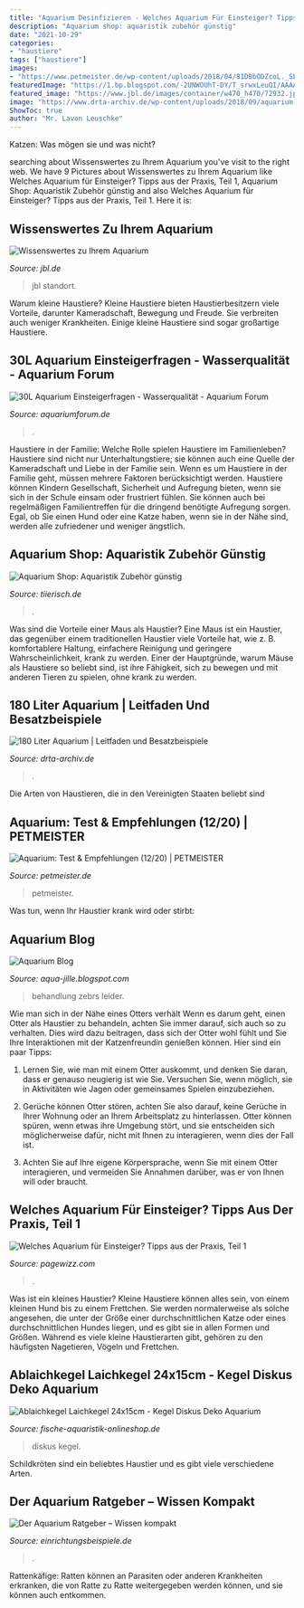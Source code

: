 ```yaml
---
title: "Aquarium Desinfizieren - Welches Aquarium Für Einsteiger? Tipps Aus Der Praxis, Teil 1"
description: "Aquarium shop: aquaristik zubehör günstig"
date: "2021-10-29"
categories:
- "haustiere"
tags: ["haustiere"]
images:
- "https://www.petmeister.de/wp-content/uploads/2018/04/81DBbODZcoL._SL1500_.jpg"
featuredImage: "https://1.bp.blogspot.com/-2UNWOUhT-DY/T_srwxLeuQI/AAAAAAAAAJ0/DIYSO_NCftA/s400/aquarium.jpg"
featured_image: "https://www.jbl.de/images/container/w470_h470/72932.jpg"
image: "https://www.drta-archiv.de/wp-content/uploads/2018/09/aquarium.jpg"
ShowToc: true
author: "Mr. Lavon Leuschke"
---
```



Katzen: Was mögen sie und was nicht?

	

		
searching about Wissenswertes zu Ihrem Aquarium you've visit to the right web. We have 9 Pictures about Wissenswertes zu Ihrem Aquarium like Welches Aquarium für Einsteiger? Tipps aus der Praxis, Teil 1, Aquarium Shop: Aquaristik Zubehör günstig and also Welches Aquarium für Einsteiger? Tipps aus der Praxis, Teil 1. Here it is:
		
    
## Wissenswertes Zu Ihrem Aquarium

<img loading=lazy src="https://www.jbl.de/images/container/w470_h470/72932.jpg" onerror="this.onerror=null;this.src='https://tse3.mm.bing.net/th?id=OIP.3RaVz7hlqfxyIKgzrI-XigAAAA&amp;pid=15.1';" alt="Wissenswertes zu Ihrem Aquarium">

_Source: jbl.de_

>jbl standort. 

	

Warum kleine Haustiere?
Kleine Haustiere bieten Haustierbesitzern viele Vorteile, darunter Kameradschaft, Bewegung und Freude. Sie verbreiten auch weniger Krankheiten. Einige kleine Haustiere sind sogar großartige Haustiere.

    
## 30L Aquarium Einsteigerfragen - Wasserqualität - Aquarium Forum

<img loading=lazy src="https://image-proxy.forumhome.com/e6a034f8006439e45ddf7a9ed1661e6d1248128a?url=http:%2F%2Fimg4.abload.de%2Fimg%2Fcimg1949qbwc.jpg" onerror="this.onerror=null;this.src='https://tse2.mm.bing.net/th?id=OIP.KcJ2pKo5ekR9xMeL3gR-jAHaJ4&amp;pid=15.1';" alt="30L Aquarium Einsteigerfragen - Wasserqualität - Aquarium Forum">

_Source: aquariumforum.de_

>. 

	

Haustiere in der Familie: Welche Rolle spielen Haustiere im Familienleben?
Haustiere sind nicht nur Unterhaltungstiere; sie können auch eine Quelle der Kameradschaft und Liebe in der Familie sein. Wenn es um Haustiere in der Familie geht, müssen mehrere Faktoren berücksichtigt werden. Haustiere können Kindern Gesellschaft, Sicherheit und Aufregung bieten, wenn sie sich in der Schule einsam oder frustriert fühlen. Sie können auch bei regelmäßigen Familientreffen für die dringend benötigte Aufregung sorgen. Egal, ob Sie einen Hund oder eine Katze haben, wenn sie in der Nähe sind, werden alle zufriedener und weniger ängstlich.

    
## Aquarium Shop: Aquaristik Zubehör Günstig

<img loading=lazy src="https://d1xgwbtd738fj2.cloudfront.net/ci/aquarium-5aa7bcac3289e.jpg" onerror="this.onerror=null;this.src='https://tse3.mm.bing.net/th?id=OIP.sJNj1dtOsYSF3m_dh8dgugHaBK&amp;pid=15.1';" alt="Aquarium Shop: Aquaristik Zubehör günstig">

_Source: tiierisch.de_

>. 

	

Was sind die Vorteile einer Maus als Haustier?
Eine Maus ist ein Haustier, das gegenüber einem traditionellen Haustier viele Vorteile hat, wie z. B. komfortablere Haltung, einfachere Reinigung und geringere Wahrscheinlichkeit, krank zu werden. Einer der Hauptgründe, warum Mäuse als Haustiere so beliebt sind, ist ihre Fähigkeit, sich zu bewegen und mit anderen Tieren zu spielen, ohne krank zu werden.

    
## 180 Liter Aquarium | Leitfaden Und Besatzbeispiele

<img loading=lazy src="https://www.drta-archiv.de/wp-content/uploads/2018/09/aquarium.jpg" onerror="this.onerror=null;this.src='https://tse4.mm.bing.net/th?id=OIP.Cd5oKdFL2T3_iyQCxeq8wwHaE8&amp;pid=15.1';" alt="180 Liter Aquarium | Leitfaden und Besatzbeispiele">

_Source: drta-archiv.de_

>. 

	

Die Arten von Haustieren, die in den Vereinigten Staaten beliebt sind

    
## Aquarium: Test &amp; Empfehlungen (12/20) | PETMEISTER

<img loading=lazy src="https://www.petmeister.de/wp-content/uploads/2018/04/81DBbODZcoL._SL1500_.jpg" onerror="this.onerror=null;this.src='https://tse2.mm.bing.net/th?id=OIP.UuuekJBtGoDy192ZK2vPTwHaKX&amp;pid=15.1';" alt="Aquarium: Test &amp; Empfehlungen (12/20) | PETMEISTER">

_Source: petmeister.de_

>petmeister. 

	

Was tun, wenn Ihr Haustier krank wird oder stirbt:

    
## Aquarium Blog

<img loading=lazy src="https://1.bp.blogspot.com/-2UNWOUhT-DY/T_srwxLeuQI/AAAAAAAAAJ0/DIYSO_NCftA/s400/aquarium.jpg" onerror="this.onerror=null;this.src='https://tse2.mm.bing.net/th?id=OIP.FcDOtnfbjFe1FvVA9XRKkQAAAA&amp;pid=15.1';" alt="Aquarium Blog">

_Source: aqua-jille.blogspot.com_

>behandlung zebrs leider. 

	

Wie man sich in der Nähe eines Otters verhält
Wenn es darum geht, einen Otter als Haustier zu behandeln, achten Sie immer darauf, sich auch so zu verhalten. Dies wird dazu beitragen, dass sich der Otter wohl fühlt und Sie Ihre Interaktionen mit der Katzenfreundin genießen können. Hier sind ein paar Tipps:
1. Lernen Sie, wie man mit einem Otter auskommt, und denken Sie daran, dass er genauso neugierig ist wie Sie. Versuchen Sie, wenn möglich, sie in Aktivitäten wie Jagen oder gemeinsames Spielen einzubeziehen.

2. Gerüche können Otter stören, achten Sie also darauf, keine Gerüche in Ihrer Wohnung oder an Ihrem Arbeitsplatz zu hinterlassen. Otter können spüren, wenn etwas ihre Umgebung stört, und sie entscheiden sich möglicherweise dafür, nicht mit Ihnen zu interagieren, wenn dies der Fall ist.

3. Achten Sie auf Ihre eigene Körpersprache, wenn Sie mit einem Otter interagieren, und vermeiden Sie Annahmen darüber, was er von Ihnen will oder braucht.

    
## Welches Aquarium Für Einsteiger? Tipps Aus Der Praxis, Teil 1

<img loading=lazy src="https://pagewizz.com/static/uploads/de/module/image/2013/04/14/00-04-48-538_294.jpg" onerror="this.onerror=null;this.src='https://tse3.mm.bing.net/th?id=OIP.rMrp6pgf08v-2Eyu7m-Y0QAAAA&amp;pid=15.1';" alt="Welches Aquarium für Einsteiger? Tipps aus der Praxis, Teil 1">

_Source: pagewizz.com_

>. 

	

Was ist ein kleines Haustier?
Kleine Haustiere können alles sein, von einem kleinen Hund bis zu einem Frettchen. Sie werden normalerweise als solche angesehen, die unter der Größe einer durchschnittlichen Katze oder eines durchschnittlichen Hundes liegen, und es gibt sie in allen Formen und Größen. Während es viele kleine Haustierarten gibt, gehören zu den häufigsten Nagetieren, Vögeln und Frettchen.

    
## Ablaichkegel Laichkegel 24x15cm - Kegel Diskus Deko Aquarium

<img loading=lazy src="https://fische-aquaristik-onlineshop.de/storage/images/image?remote=https:%2F%2Ffische-aquaristik-onlineshop.de%2FWebRoot%2FStore22%2FShops%2Fc9d39b46-0106-4a64-a0fb-f80860d0ef8f%2F5CD7%2FF2DA%2F92AE%2F4DC3%2F1C1A%2F0A48%2F355E%2F7215%2Fs-l1600_3.jpg&amp;shop=c9d39b46-0106-4a64-a0fb-f80860d0ef8f&amp;width=600&amp;height=2560" onerror="this.onerror=null;this.src='https://tse2.mm.bing.net/th?id=OIP.TG117YTQCTgFYA7TJQtq_AHaHa&amp;pid=15.1';" alt="Ablaichkegel Laichkegel 24x15cm - Kegel Diskus Deko Aquarium">

_Source: fische-aquaristik-onlineshop.de_

>diskus kegel. 

	

Schildkröten sind ein beliebtes Haustier und es gibt viele verschiedene Arten.

    
## Der Aquarium Ratgeber – Wissen Kompakt

<img loading=lazy src="https://www.einrichtungsbeispiele.de/16to9/w660/images_11053/aquarium__d1979bcbe4aa9a3f472cef12e1234a51.jpg" onerror="this.onerror=null;this.src='https://tse4.mm.bing.net/th?id=OIP.WBtyReixxf8vsWwjn1quuwHaEK&amp;pid=15.1';" alt="Der Aquarium Ratgeber – Wissen kompakt">

_Source: einrichtungsbeispiele.de_

>. 

	

Rattenkäfige: Ratten können an Parasiten oder anderen Krankheiten erkranken, die von Ratte zu Ratte weitergegeben werden können, und sie können auch entkommen.

